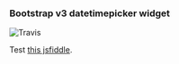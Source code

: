 ### Bootstrap v3 datetimepicker widget
![Travis](https://travis-ci.org/spthorn/ren-datetimepicker.svg?branch=master)

Test [this jsfiddle](http://jsfiddle.net/kmbo576p/).
